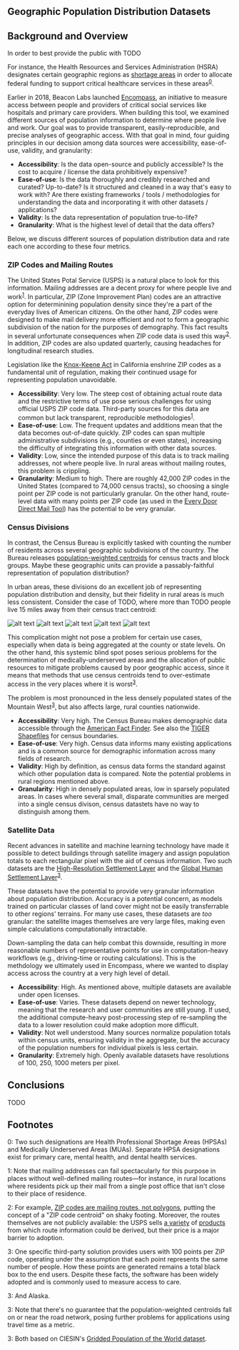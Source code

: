## Geographic Population Distribution Datasets

## Background and Overview

In order to best provide the public with TODO

For instance, the Health Resources and Services Administration (HSRA) designates certain geographic regions as [shortage areas](https://datawarehouse.hrsa.gov/topics/shortageAreas.aspx) in order to allocate federal funding to support critical healthcare services in these areas<sup>[0](#footnote-hpsas)</sup>.

Earlier in 2018, Beacon Labs launched [Encompass](https://encompass.thebeaconlabs.org/), an initiative to measure access between people and providers of critical social services like hospitals and primary care providers. When building this tool, we examined different sources of population information to determine where people live and work. Our goal was to provide transparent, easily-reproducible, and precise analyses of geographic access. With that goal in mind, four guiding principles in our decision among data sources were accessibility, ease-of-use, validity, and granularity:

* **Accessibility**: Is the data open-source and publicly accessible? Is the cost to acquire / license the data prohibitively expensive?
* **Ease-of-use**: Is the data thoroughly and credibly researched and curated? Up-to-date? Is it structured and cleaned in a way that's easy to work with? Are there existing frameworks / tools / methodologies for understanding the data and incorporating it with other datasets / applications?
* **Validity**: Is the data representation of population true-to-life?
* **Granularity**: What is the highest level of detail that the data offers?

Below, we discuss different sources of population distribution data and rate each one according to these four metrics.

### ZIP Codes and Mailing Routes

The United States Potal Service (USPS) is a natural place to look for this information. Mailing addresses are a decent proxy for where people live and work<sup>[1](#footnote-mailing-addresses)</sup>. In particular, ZIP (Zone Improvement Plan) codes are an attractive option for determinining population density since they're a part of the everyday lives of American citizens. On the other hand, ZIP codes were designed to make mail delivery more efficient and *not* to form a geographic subdivision of the nation for the purposes of demography. This fact results in several unfortunate consequences when ZIP code data is used this way<sup>[2](#footnote-zip-code-annoyances)</sup>. In addition, ZIP codes are also updated quarterly, causing headaches for longitudinal research studies.

Legislation like the [Knox-Keene Act](https://www.dmhc.ca.gov/aboutthedmhc/lawsregulations.aspx#knoxkeene) in California enshrine ZIP codes as a fundamental unit of regulation, making their continued usage for representing population unavoidable.

* **Accessibility**: Very low. The steep cost of obtaining actual route data and the restrictive terms of use pose serious challenges for using official USPS ZIP code data. Third-party sources for this data are common but lack transparent, reproducible methodologies<sup>[1](#footnote-third-party-vendors)</sup>.
* **Ease-of-use**: Low. The frequent updates and additions mean that the data becomes out-of-date quickly. ZIP codes can span multiple administrative subdivisions (e.g., counties or even states), increasing the difficulty of integrating this information with other data sources.
* **Validity**: Low, since the intended purpose of this data is to track mailing addresses, not where people live. In rural areas without mailing routes, this problem is crippling.
* **Granularity**: Medium to high. There are roughly 42,000 ZIP codes in the United States (compared to 74,000 census tracts), so choosing a single point per ZIP code is not particularly granular. On the other hand, route-level data with many points per ZIP code (as used in the [Every Door Direct Mail Tool](https://eddm.usps.com/eddm/customer/routeSearch.action)) has the potential to be very granular.

### Census Divisions

In contrast, the Census Bureau is explicitly tasked with counting the number of residents across several geographic subdivisions of the country. The Bureau releases [population-weighted centroids](https://www.census.gov/geo/reference/centersofpop.html) for census tracts and block groups. Maybe these geographic units can provide a passably-faithful representation of population distribution?

In urban areas, these divisions do an excellent job of representing population distribution and density, but their fidelity in rural areas is much less consistent. Consider the case of TODO, where more than TODO people live 15 miles away from their census tract centroid:

![alt text](data/images/wy_campbell)
![alt text](data/images/az_mohave_county)
![alt text](data/images/ut_tooele_county)
![alt text](data/images/nv_elko_county)
![alt text](data/images/nm_catron_county)

This complication might not pose a problem for certain use cases, especially when data is being aggregated at the county or state levels. On the other hand, this systemic blind spot poses serious problems for the determination of medically-underserved areas and the allocation of public resources to mitigate problems caused by poor geographic access, since it means that methods that use census centroids tend to over-estimate access in the very places where it is worst<sup>[3](#footnote-centroids-near-roads)</sup>.

The problem is most pronounced in the less densely populated states of the Mountain West<sup>[3](#footnote-alaska)</sup>, but also affects large, rural counties nationwide.

* **Accessibility**: Very high. The Census Bureau makes demographic data accessible through the [American Fact Finder](https://factfinder.census.gov/faces/nav/jsf/pages/index.xhtml). See also the [TIGER Shapefiles](https://www.census.gov/geo/maps-data/data/tiger-line.html) for census boundaries.
* **Ease-of-use**: Very high. Census data informs many existing applications and is a common source for demographic information across many fields of research.
* **Validity**: High by definition, as census data forms the standard against which other population data is compared. Note the potential problems in rural regions mentioned above.
* **Granularity**: High in densely populated areas, low in sparsely populated areas. In cases where several small, disparate communities are merged into a single census divison, census datastets have no way to distinguish among them.

### Satellite Data

Recent advances in satellite and machine learning technology have made it possible to detect buildings through satellite imagery and assign population totals to each rectangular pixel with the aid of census information. Two such datasets are the [High-Resolution Settlement Layer](http://ciesin.columbia.edu/data/hrsl/) and the [Global Human Settlement Layer](http://ghsl.jrc.ec.europa.eu/ghs_pop.php)<sup>[3](#footnote-gridded-population-of-the-world)</sup>.

These datasets have the potential to provide very granular information about population distribution. Accuracy is a potential concern, as models trained on particular classes of land cover might not be easily transferrable to other regions' terrains. For many use cases, these datasets are *too* granular: the satellite images themselves are very large files, making even simple calculations computationally intractable.

Down-sampling the data can help combat this downside, resulting in more reasonable numbers of representative points for use in computation-heavy workflows (e.g., driving-time or routing calculations). This is the methdology we ultimately used in Encompass, where we wanted to display access across the country at a very high level of detail.

* **Accessibility**: High. As mentioned above, multiple datasets are available under open licenses.
* **Ease-of-use**: Varies. These datasets depend on newer technology, meaning that the research and user communities are still young. If used, the additional compute-heavy post-processing step of re-sampling the data to a lower resolution could make adoption more difficult.
* **Validity**: Not well understood. Many sources normalize population totals within census units, ensuring validity in the aggregate, but the accuracy of the population numbers for individual pixels is less certain.
* **Granularity**: Extremely high. Openly available datasets have resolutions of 100, 250, 1000 meters per pixel.

## Conclusions

TODO

## Footnotes

<a name="footnote-hpsas">0</a>: Two such designations are Health Professional Shortage Areas (HPSAs) and Medically Underserved Areas (MUAs). Separate HPSA designations exist for primary care, mental health, and dental health services.

<a name="footnote-mailing-addresses">1</a>: Note that mailing addresses can fail spectacularly for this purpose in places without well-defined mailing routes—for instance, in rural locations where residents pick up their mail from a single post office that isn't close to their place of residence.

<a name="footnote-zip-code-annoyances">2</a>: For example, [ZIP codes are mailing routes, not polygons](https://gis.stackexchange.com/a/2693/118314), putting the concept of a "ZIP code centroid" on shaky footing. Moreover, the routes themselves are not publicly available: the USPS sells [a variety](https://postalpro.usps.com/address-quality/delivery-statistics-product) of [products](https://postalpro.usps.com/address-quality/carrier-route-product) from which route information could be derived, but their price is a major barrier to adoption.

<a name="#footnote-third-party-vendors">3</a>: One specific third-party solution provides users with 100 points per ZIP code, operating under the assumption that each point represents the same number of people. How these points are generated remains a total black box to the end users. Despite these facts, the software has been widely adopted and is commonly used to measure access to care.

<a name="footnote-alaska">3</a>: And Alaska.

<a name="footnote-centroids-near-roads">3</a>: Note that there's no guarantee that the population-weighted centroids fall on or near the road network, posing further problems for applications using travel time as a metric.

<a name="footnote-gridded-population-of-the-world">3</a>: Both based on CIESIN's [Gridded Population of the World dataset](http://sedac.ciesin.columbia.edu/data/collection/gpw-v4).


